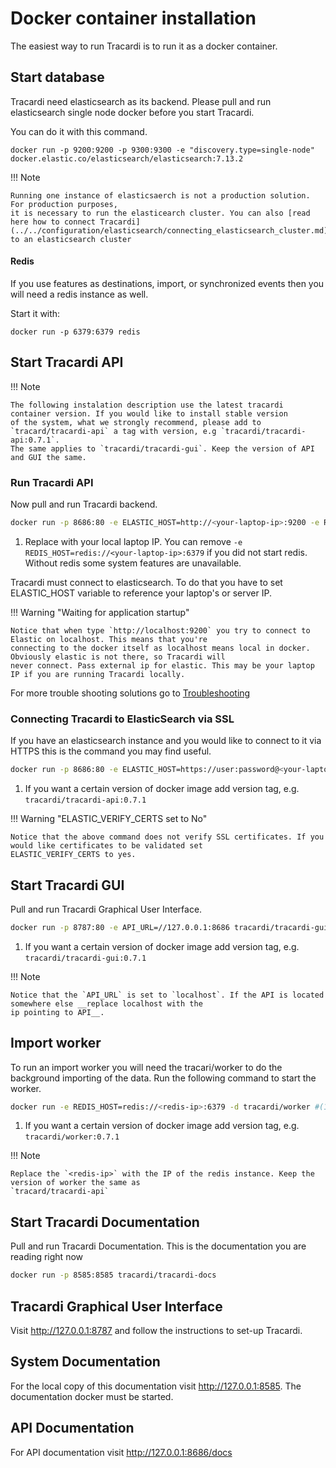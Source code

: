 # Docker container installation

The easiest way to run Tracardi is to run it as a docker container.

## Start database

Tracardi need elasticsearch as its backend. Please pull and run elasticsearch single node docker before you start
Tracardi.

You can do it with this command.

```
docker run -p 9200:9200 -p 9300:9300 -e "discovery.type=single-node" docker.elastic.co/elasticsearch/elasticsearch:7.13.2
```

!!! Note

    Running one instance of elasticsaerch is not a production solution. For production purposes, 
    it is necessary to run the elasticearch cluster. You can also [read here how to connect Tracardi](../../configuration/elasticsearch/connecting_elasticsearch_cluster.md) 
    to an elasticsearch cluster

#### Redis

If you use features as destinations, import, or synchronized events then you will need a redis instance as well.

Start it with:

```
docker run -p 6379:6379 redis
```

## Start Tracardi API

!!! Note

    The following instalation description use the latest tracardi container version. If you would like to install stable version 
    of the system, what we strongly recommend, please add to `tracard/tracardi-api` a tag with version, e.g `tracardi/tracardi-api:0.7.1`. 
    The same applies to `tracardi/tracardi-gui`. Keep the version of API and GUI the same. 

### Run Tracardi API

Now pull and run Tracardi backend.

```bash
docker run -p 8686:80 -e ELASTIC_HOST=http://<your-laptop-ip>:9200 -e REDIS_HOST=redis://<your-laptop-ip>:6379 tracardi/tracardi-api #(1)
```

1. Replace <your-laptop-ip> with your local laptop IP. You can remove `-e REDIS_HOST=redis://<your-laptop-ip>:6379` if
   you did not start redis. Without redis some system features are unavailable.

Tracardi must connect to elasticsearch. To do that you have to set ELASTIC_HOST variable to reference your laptop's or
server IP.

!!! Warning "Waiting for application startup"

    Notice that when type `http://localhost:9200` you try to connect to Elastic on localhost. This means that you're
    connecting to the docker itself as localhost means local in docker. Obviously elastic is not there, so Tracardi will
    never connect. Pass external ip for elastic. This may be your laptop IP if you are running Tracardi locally.

For more trouble shooting solutions go to [Troubleshooting](../../trouble/index.md)


### Connecting Tracardi to ElasticSearch via SSL

If you have an elasticsearch instance and you would like to connect to it via HTTPS this is the command you may find
useful.

```bash
docker run -p 8686:80 -e ELASTIC_HOST=https://user:password@<your-laptop-ip>:9200 -e ELASTIC_VERIFY_CERTS=no -e REDIS_HOST=redis://<your-laptop-ip>:6379 tracardi/tracardi-api #(1)
```

1. If you want a certain version of docker image add version tag, e.g. `tracardi/tracardi-api:0.7.1`

!!! Warning "ELASTIC_VERIFY_CERTS set to No"

    Notice that the above command does not verify SSL certificates. If you would like certificates to be validated set 
    ELASTIC_VERIFY_CERTS to yes.

## Start Tracardi GUI

Pull and run Tracardi Graphical User Interface.

```bash
docker run -p 8787:80 -e API_URL=//127.0.0.1:8686 tracardi/tracardi-gui #(1)
```

1. If you want a certain version of docker image add version tag, e.g. `tracardi/tracardi-gui:0.7.1`

!!! Note

    Notice that the `API_URL` is set to `localhost`. If the API is located somewhere else __replace localhost with the
    ip pointing to API__.

## Import worker

To run an import worker you will need the tracari/worker to do the background importing of the data. Run the following 
command to start the worker. 

```bash
docker run -e REDIS_HOST=redis://<redis-ip>:6379 -d tracardi/worker #(1)
```

1. If you want a certain version of docker image add version tag, e.g. `tracardi/worker:0.7.1`


!!! Note

    Replace the `<redis-ip>` with the IP of the redis instance. Keep the version of worker the same as 
    `tracard/tracardi-api`

## Start Tracardi Documentation

Pull and run Tracardi Documentation. This is the documentation you are reading right now

```bash
docker run -p 8585:8585 tracardi/tracardi-docs
```

## Tracardi Graphical User Interface

Visit http://127.0.0.1:8787 and follow the instructions to set-up Tracardi.

## System Documentation

For the local copy of this documentation visit http://127.0.0.1:8585. The documentation docker must be started. 

## API Documentation

For API documentation visit http://127.0.0.1:8686/docs
